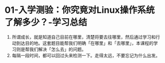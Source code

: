 # 01-入学测验：你究竟对Linux操作系统了解多少？-学习总结

1. 所谓成长，就是知道自己目前在哪里，清楚将要去往哪里，然后通过学习和行动到达目的地。这套题目能帮我们明确「在哪里」和「去哪里」，本课程的学习则是帮我们解决「怎么去」的问题。
2. 每隔一段时间，都可以回过头来检测一下。走得太远，不要忘记为什么出发。